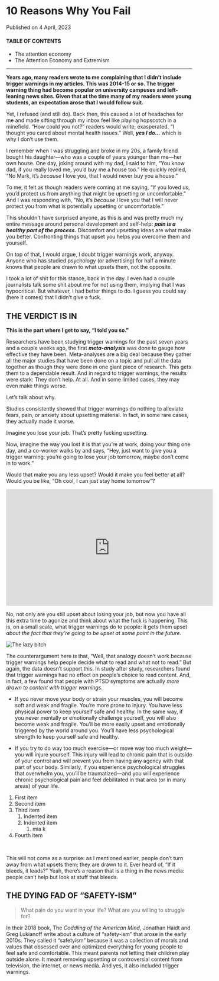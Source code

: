 
# 10 Reasons Why You Fail

<div class="date">
    <span>Published on </span> 4 April, 2023
</div>

#### TABLE OF CONTENTS

- The attention economy
- The Attention Economy and Extremism

***
**Years ago, many readers wrote to me complaining that I didn’t include trigger warnings in my articles. This was 2014-15 or so. The trigger warning thing had become popular on university campuses and left-leaning news sites. Given that at the time many of my readers were young students, an expectation arose that I would follow suit.**

Yet, I refused (and still do). Back then, this caused a lot of headaches for me and made sifting through my inbox feel like playing hopscotch in a minefield. “How could you not?” readers would write, exasperated. “I thought you cared about mental health issues.” Well, ***yes I do…*** which is why I don’t use them.

I remember when I was struggling and broke in my 20s, a family friend bought his daughter—who was a couple of years younger than me—her own house. One day, joking around with my dad, I said to him, “You know dad, if you really loved me, you’d buy me a house too.” He quickly replied, “No Mark, it’s *because* I love you, that I would never buy you a house.”

To me, it felt as though readers were coming at me saying, “If you loved us, you’d protect us from anything that might be upsetting or uncomfortable.” And I was responding with, “No, it’s *because* I love you that I will never protect you from what is potentially upsetting or uncomfortable.”

This shouldn’t have surprised anyone, as this is and was pretty much my entire message around personal development and self-help: __*pain is a healthy part of the process.*__ Discomfort and upsetting ideas are what make you better. Confronting things that upset you helps you overcome them and yourself.

On top of that, I would argue, I doubt trigger warnings work, anyway. Anyone who has studied psychology (or advertising) for half a minute knows that people are drawn to what upsets them, not the opposite.

I took a lot of shit for this stance, back in the day. I even had a couple journalists talk some shit about me for not using them, implying that I was hypocritical. But whatever, I had better things to do. I guess you could say (here it comes) that I didn’t give a fuck.

## THE VERDICT IS IN

**This is the part where I get to say, “I told you so.”**

Researchers have been studying trigger warnings for the past seven years and a couple weeks ago, the first ***meta-analysis*** was done to gauge how effective they have been. Meta-analyses are a big deal because they gather all the major studies that have been done on a topic and pull all the data together as though they were done in one giant piece of research. This gets them to a dependable result. And in regard to trigger warnings, the results were stark: They don’t help. At all. And in some limited cases, they may even make things worse.

Let’s talk about why.

Studies consistently showed that trigger warnings do nothing to alleviate fears, pain, or anxiety about upsetting material. In fact, in some rare cases, they actually made it worse.

Imagine you lose your job. That’s pretty fucking upsetting.

Now, imagine the way you lost it is that you’re at work, doing your thing one day, and a co-worker walks by and says, “Hey, just want to give you a trigger warning: you’re going to lose your job tomorrow, maybe don’t come in to work.”

Would that make you any less upset? Would it make you feel better at all? Would you be like, “Oh cool, I can just stay home tomorrow”?

<iframe width="560" height="315" src="https://www.youtube.com/embed/Lc3aereTqlo" title="YouTube video player" frameborder="0" allow="accelerometer; autoplay; clipboard-write; encrypted-media; gyroscope; picture-in-picture; web-share" allowfullscreen></iframe>

No, not only are you still upset about losing your job, but now you have all this extra time to agonize and think about what the fuck is happening. This is, on a small scale, what trigger warnings do to people: it gets them upset *about the fact that they’re going to be upset at some point in the future.*

![The lazy bitch](https://markmanson.net/wp-content/uploads/2016/04/chess-game-black-piece-on-white-side-780x482.jpg)

The counterargument here is that, “Well, that analogy doesn’t work because trigger warnings help people decide what to read and what not to read.” But again, the data doesn’t support this. In study after study, researchers found that trigger warnings had no effect on people’s choice to read content. And, in fact, a few found that people with PTSD symptoms are actually *more drawn to content with trigger warnings.*


- If you never move your body or strain your muscles, you will become soft and weak and fragile. You’re more prone to injury. You have less physical power to keep yourself safe and healthy. In the same way, if you never mentally or emotionally challenge yourself, you will also become weak and fragile. You’ll be more easily upset and emotionally triggered by the world around you. You’ll have less psychological strength to keep yourself safe and healthy.

- If you try to do way too much exercise—or move way too much weight—you will injure yourself. This injury will lead to chronic pain that is outside of your control and will prevent you from having any agency with that part of your body. Similarly, if you experience psychological struggles that overwhelm you, you’ll be traumatized—and you will experience chronic psychological pain and feel debilitated in that area (or in many areas) of your life.

1. First item
2. Second item
3. Third item
    1. Indented item
    2. Indented item
        1. mia k
4. Fourth item

<br/>

This will not come as a surprise: as I mentioned earlier, people don’t turn away from what upsets them; they are drawn to it. Ever heard of, “If it bleeds, it leads?” Yeah, there’s a reason that is a thing in the news media: people can’t help but look at stuff that bleeds.

## THE DYING FAD OF “SAFETY-ISM”

> What pain do you want in your life? What are you willing to struggle for?

In their 2018 book, The *Coddling of the American Mind*, Jonathan Haidt and Greg Lukianoff write about a culture of “safety-ism” that arose in the early 2010s. They called it “safetyism” because it was a collection of morals and values that obsessed over and optimized everything for young people to feel safe and comfortable. This meant parents not letting their children play outside alone. It meant removing upsetting or controversial content from television, the internet, or news media. And yes, it also included trigger warnings.